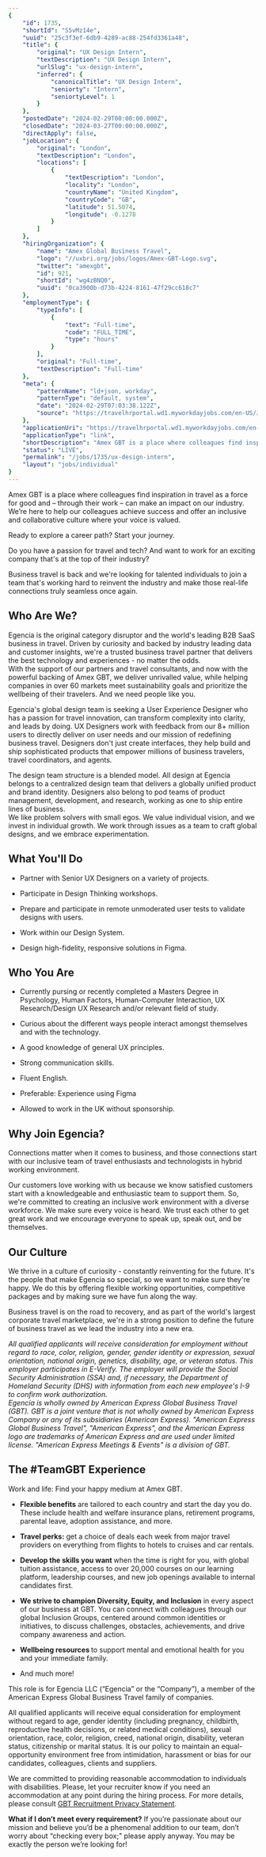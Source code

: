 ```yaml
---
{
	"id": 1735,
	"shortId": "S5vMz14e",
	"uuid": "25c3f3ef-6db9-4289-ac88-254fd3361a48",
	"title": {
		"original": "UX Design Intern",
		"textDescription": "UX Design Intern",
		"urlSlug": "ux-design-intern",
		"inferred": {
			"canonicalTitle": "UX Design Intern",
			"seniorty": "Intern",
			"seniortyLevel": 1
		}
	},
	"postedDate": "2024-02-29T00:00:00.000Z",
	"closedDate": "2024-03-27T00:00:00.000Z",
	"directApply": false,
	"jobLocation": {
		"original": "London",
		"textDescription": "London",
		"locations": [
			{
				"textDescription": "London",
				"locality": "London",
				"countryName": "United Kingdom",
				"countryCode": "GB",
				"latitude": 51.5074,
				"longitude": -0.1278
			}
		]
	},
	"hiringOrganization": {
		"name": "Amex Global Business Travel",
		"logo": "//uxbri.org/jobs/logos/Amex-GBT-Logo.svg",
		"twitter": "amexgbt",
		"id": 921,
		"shortId": "wg4zBNQ0",
		"uuid": "0ca3900b-d73b-4224-8161-47f29cc618c7"
	},
	"employmentType": {
		"typeInfo": [
			{
				"text": "Full-time",
				"code": "FULL_TIME",
				"type": "hours"
			}
		],
		"original": "Full-time",
		"textDescription": "Full-time"
	},
	"meta": {
		"patternName": "ld+json, workday",
		"patternType": "default, system",
		"date": "2024-02-29T07:03:38.122Z",
		"source": "https://travelhrportal.wd1.myworkdayjobs.com/en-US/Jobs/job/United-Kingdom---London/UX-Design-Intern_J-65916"
	},
	"applicationUri": "https://travelhrportal.wd1.myworkdayjobs.com/en-US/Jobs/job/United-Kingdom---London/UX-Design-Intern_J-65916/apply",
	"applicationType": "link",
	"shortDescription": "Amex GBT is a place where colleagues find inspiration in travel as a force for good and – through their work – can make an impact on our industry. We’re’ here to help our colleagues achieve success",
	"status": "LIVE",
	"permalink": "/jobs/1735/ux-design-intern",
	"layout": "jobs/individual"
}
---
```

<p>Amex GBT is a place where colleagues find inspiration in travel as a force for good and – through their work – can make an impact on our industry. We’re here to help our colleagues achieve success and offer an inclusive and collaborative culture where your voice is valued.</p><p>Ready to explore a career path? Start your journey.</p><p>Do you have a passion for travel and tech? And want to work for an exciting company that's at the top of their industry?</p><p>Business travel is back and we're looking for talented individuals to join a team that's working hard to reinvent the industry and make those real-life connections truly seamless once again.</p><h2>Who Are We?</h2><p>Egencia is the original category disruptor and the world's leading B2B SaaS business in travel. Driven by curiosity and backed by industry leading data and customer insights, we're a trusted business travel partner that delivers the best technology and experiences - no matter the odds.<br>With the support of our partners and travel consultants, and now with the powerful backing of Amex GBT, we deliver unrivalled value, while helping companies in over 60 markets meet sustainability goals and prioritize the wellbeing of their travelers. And we need people like you.</p><p>Egencia's global design team is seeking a User Experience Designer who has a passion for travel innovation, can transform complexity into clarity, and leads by doing. UX Designers work with feedback from our 8+ million users to directly deliver on user needs and our mission of redefining business travel. Designers don't just create interfaces, they help build and ship sophisticated products that empower millions of business travelers, travel coordinators, and agents.</p><p>The design team structure is a blended model. All design at Egencia belongs to a centralized design team that delivers a globally unified product and brand identity. Designers also belong to pod teams of product management, development, and research, working as one to ship entire lines of business.<br>We like problem solvers with small egos. We value individual vision, and we invest in individual growth. We work through issues as a team to craft global designs, and we embrace experimentation.</p><h2>What You'll Do</h2><ul><li><p>Partner with Senior UX Designers on a variety of projects.</p></li><li><p>Participate in Design Thinking workshops.</p></li><li><p>Prepare and participate in remote unmoderated user tests to validate designs with users.</p></li><li><p>Work within our Design System.</p></li><li><p>Design high-fidelity, responsive solutions in Figma.</p></li></ul><h2>Who You Are</h2><ul><li><p>Currently pursing or recently completed a Masters Degree in Psychology, Human Factors, Human-Computer Interaction, UX Research/Design UX Research and/or relevant field of study.</p></li><li><p>Curious about the different ways people interact amongst themselves and with the technology.</p></li><li><p>A good knowledge of general UX principles.</p></li><li><p>Strong communication skills.</p></li><li><p>Fluent English.</p></li><li><p>Preferable: Experience using Figma</p></li><li><p>Allowed to work in the UK without sponsorship.</p></li></ul><h2>Why Join Egencia?</h2><p>Connections matter when it comes to business, and those connections start with our inclusive team of travel enthusiasts and technologists in hybrid working environment.</p><p>Our customers love working with us because we know satisfied customers start with a knowledgeable and enthusiastic team to support them. So, we're committed to creating an inclusive work environment with a diverse workforce. We make sure every voice is heard. We trust each other to get great work and we encourage everyone to speak up, speak out, and be themselves.</p><h2>Our Culture</h2><p>We thrive in a culture of curiosity - constantly reinventing for the future. It's the people that make Egencia so special, so we want to make sure they're happy. We do this by offering flexible working opportunities, competitive packages and by making sure we have fun along the way.</p><p>Business travel is on the road to recovery, and as part of the world's largest corporate travel marketplace, we're in a strong position to define the future of business travel as we lead the industry into a new era.</p><p><em>All qualified applicants will receive consideration for employment without regard to race, color, religion, gender, gender identity or expression, sexual orientation, national origin, genetics, disability, age, or veteran status. This employer participates in E-Verify. The employer will provide the Social Security Administration (SSA) and, if necessary, the Department of Homeland Security (DHS) with information from each new employee's I-9 to confirm work authorization.<br>Egencia is wholly owned by American Express Global Business Travel (GBT). GBT is a joint venture that is not wholly owned by American Express Company or any of its subsidiaries (American Express). "American Express Global Business Travel", "American Express", and the American Express logo are trademarks of American Express and are used under limited license. "American Express Meetings &amp; Events" is a division of GBT.</em></p><h2>The #TeamGBT Experience</h2><p>Work and life: Find your happy medium at Amex GBT.</p><ul><li><p><strong>Flexible benefits</strong> are tailored to each country and start the day you do. These include health and welfare insurance plans, retirement programs, parental leave, adoption assistance, and more.</p></li><li><p><strong>Travel perks:</strong> get a choice of deals each week from major travel providers on everything from flights to hotels to cruises and car rentals.</p></li><li><p><strong>Develop the skills you want </strong>when the time is right for you, with global tuition assistance, access to over 20,000 courses on our learning platform, leadership courses, and new job openings available to internal candidates first.</p></li><li><p><strong>We strive to champion Diversity, Equity, and Inclusion</strong> in every aspect of our business at GBT. You can connect with colleagues through our global Inclusion Groups, centered around common identities or initiatives, to discuss challenges, obstacles, achievements, and drive company awareness and action.</p></li><li><p><strong>Wellbeing resources </strong>to support mental and emotional health for you and your immediate family.</p></li><li><p>And much more!</p></li></ul><p>This role is for Egencia LLC (“Egencia” or the “Company”), a member of the American Express Global Business Travel family of companies.</p><p>All qualified applicants will receive equal consideration for employment without regard to age, gender identity (including pregnancy, childbirth, reproductive health decisions, or related medical conditions), sexual orientation, race, color, religion, creed, national origin, disability, veteran status, citizenship or marital status. It is our policy to maintain an equal-opportunity environment free from intimidation, harassment or bias for our candidates, colleagues, clients and suppliers.</p><p>We are committed to providing reasonable accommodation to individuals with disabilities. Please, let your recruiter know if you need an accommodation at any point during the hiring process. For more details, please consult <a target="_blank" rel="noopener noreferrer nofollow" href="https://www.amexglobalbusinesstravel.com/gbt-recruitment-privacy-statement/">GBT Recruitment Privacy Statement</a>.</p><p><strong>What if I don’t meet every requirement?</strong> If you’re passionate about our mission and believe you’d be a phenomenal addition to our team, don’t worry about “checking every box;" please apply anyway. You may be exactly the person we’re looking for!</p>
